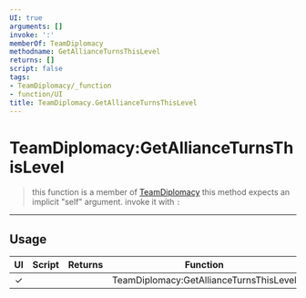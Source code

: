 ```yaml
---
UI: true
arguments: []
invoke: ':'
memberOf: TeamDiplomacy
methodname: GetAllianceTurnsThisLevel
returns: []
script: false
tags:
- TeamDiplomacy/_function
- function/UI
title: TeamDiplomacy.GetAllianceTurnsThisLevel
---
```

# TeamDiplomacy:GetAllianceTurnsThisLevel
> this function is a member of [TeamDiplomacy](civ-6/lua/TeamDiplomacy.md)
> this method expects an implicit "self" argument. invoke it with `:`
-----
## Usage
|  UI | Script | Returns | Function | Arguments |
|:---:|:------:|-------:|:--------:|:---------|
|✓| ||TeamDiplomacy:GetAllianceTurnsThisLevel||
